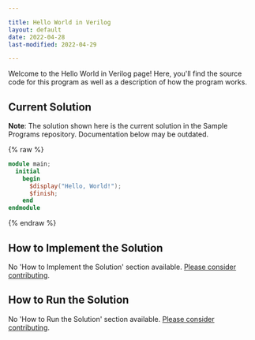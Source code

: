 ```yaml
---

title: Hello World in Verilog
layout: default
date: 2022-04-28
last-modified: 2022-04-29

---
```


Welcome to the Hello World in Verilog page! Here, you'll find the source code for this program as well as a description of how the program works.

## Current Solution

**Note**: The solution shown here is the current solution in the Sample Programs repository. Documentation below may be outdated.

{% raw %}

```Verilog
module main;
  initial
    begin
      $display("Hello, World!");
      $finish;
    end
endmodule
```

{% endraw %}

## How to Implement the Solution

No 'How to Implement the Solution' section available. [Please consider contributing](https://github.com/TheRenegadeCoder/sample-programs-website).

## How to Run the Solution

No 'How to Run the Solution' section available. [Please consider contributing](https://github.com/TheRenegadeCoder/sample-programs-website).